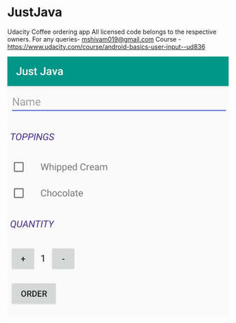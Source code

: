 # JustJava
Udacity Coffee ordering app
All licensed code belongs to the respective owners. For any queries- mshivam019@gmail.com
Course - https://www.udacity.com/course/android-basics-user-input--ud836


![Screenshot](https://raw.githubusercontent.com/mshivam019/JustJava/master/res.jpg?raw=true "Sceenshot")
